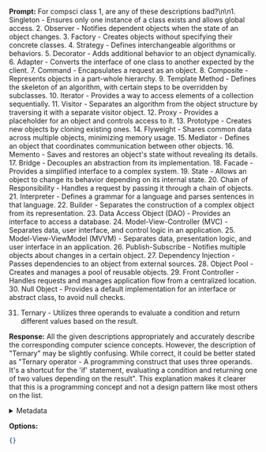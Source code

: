 **Prompt:**
For compsci class 1, are any of these descriptions bad?\n\n1. Singleton - Ensures only one instance of a class exists and allows global access.
2. Observer - Notifies dependent objects when the state of an object changes.
3. Factory - Creates objects without specifying their concrete classes.
4. Strategy - Defines interchangeable algorithms or behaviors.
5. Decorator - Adds additional behavior to an object dynamically.
6. Adapter - Converts the interface of one class to another expected by the client.
7. Command - Encapsulates a request as an object.
8. Composite - Represents objects in a part-whole hierarchy.
9. Template Method - Defines the skeleton of an algorithm, with certain steps to be overridden by subclasses.
10. Iterator - Provides a way to access elements of a collection sequentially.
11. Visitor - Separates an algorithm from the object structure by traversing it with a separate visitor object.
12. Proxy - Provides a placeholder for an object and controls access to it.
13. Prototype - Creates new objects by cloning existing ones.
14. Flyweight - Shares common data across multiple objects, minimizing memory usage.
15. Mediator - Defines an object that coordinates communication between other objects.
16. Memento - Saves and restores an object's state without revealing its details.
17. Bridge - Decouples an abstraction from its implementation.
18. Facade - Provides a simplified interface to a complex system.
19. State - Allows an object to change its behavior depending on its internal state.
20. Chain of Responsibility - Handles a request by passing it through a chain of objects.
21. Interpreter - Defines a grammar for a language and parses sentences in that language.
22. Builder - Separates the construction of a complex object from its representation.
23. Data Access Object (DAO) - Provides an interface to access a database.
24. Model-View-Controller (MVC) - Separates data, user interface, and control logic in an application.
25. Model-View-ViewModel (MVVM) - Separates data, presentation logic, and user interface in an application.
26. Publish-Subscribe - Notifies multiple objects about changes in a certain object.
27. Dependency Injection - Passes dependencies to an object from external sources.
28. Object Pool - Creates and manages a pool of reusable objects.
29. Front Controller - Handles requests and manages application flow from a centralized location.
30. Null Object - Provides a default implementation for an interface or abstract class, to avoid null checks.


31. Ternary - Utilizes three operands to evaluate a condition and return different values based on the result.

**Response:**
All the given descriptions appropriately and accurately describe the corresponding computer science concepts. However, the description of "Ternary" may be slightly confusing. While correct, it could be better stated as "Ternary operator - A programming construct that uses three operands. It's a shortcut for the 'if' statement, evaluating a condition and returning one of two values depending on the result". This explanation makes it clearer that this is a programming concept and not a design pattern like most others on the list.

<details><summary>Metadata</summary>

- Duration: 6423 ms
- Datetime: 2023-09-02T14:41:04.257112
- Model: gpt-4-0613

</details>

**Options:**
```json
{}
```

